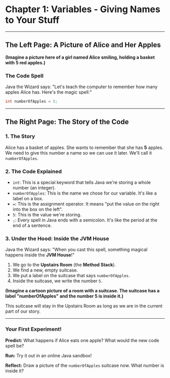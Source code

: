 # Chapter 1: Variables - Giving Names to Your Stuff

---

## The Left Page: A Picture of Alice and Her Apples

**(Imagine a picture here of a girl named Alice smiling, holding a basket with 5 red apples.)**

### The Code Spell

Java the Wizard says: "Let's teach the computer to remember how many apples Alice has. Here's the magic spell:"

```java
int numberOfApples = 5;
```

---

## The Right Page: The Story of the Code

### 1. The Story

Alice has a basket of apples. She wants to remember that she has **5** apples. We need to give this number a name so we can use it later. We'll call it `numberOfApples`.

### 2. The Code Explained

*   `int`: This is a special keyword that tells Java we're storing a whole number (an integer).
*   `numberOfApples`: This is the name we chose for our variable. It's like a label on a box.
*   `=`: This is the assignment operator. It means "put the value on the right into the box on the left".
*   `5`: This is the value we're storing.
*   `;`: Every spell in Java ends with a semicolon. It's like the period at the end of a sentence.

### 3. Under the Hood: Inside the JVM House

Java the Wizard says: "When you cast this spell, something magical happens inside the **JVM House**!"

1.  We go to the **Upstairs Room** (the **Method Stack**).
2.  We find a new, empty suitcase.
3.  We put a label on the suitcase that says `numberOfApples`.
4.  Inside the suitcase, we write the number `5`.

**(Imagine a cartoon picture of a room with a suitcase. The suitcase has a label "numberOfApples" and the number 5 is inside it.)**

This suitcase will stay in the Upstairs Room as long as we are in the current part of our story.

---

### Your First Experiment!

**Predict:** What happens if Alice eats one apple? What would the new code spell be?

**Run:** Try it out in an online Java sandbox!

**Reflect:** Draw a picture of the `numberOfApples` suitcase now. What number is inside it?
